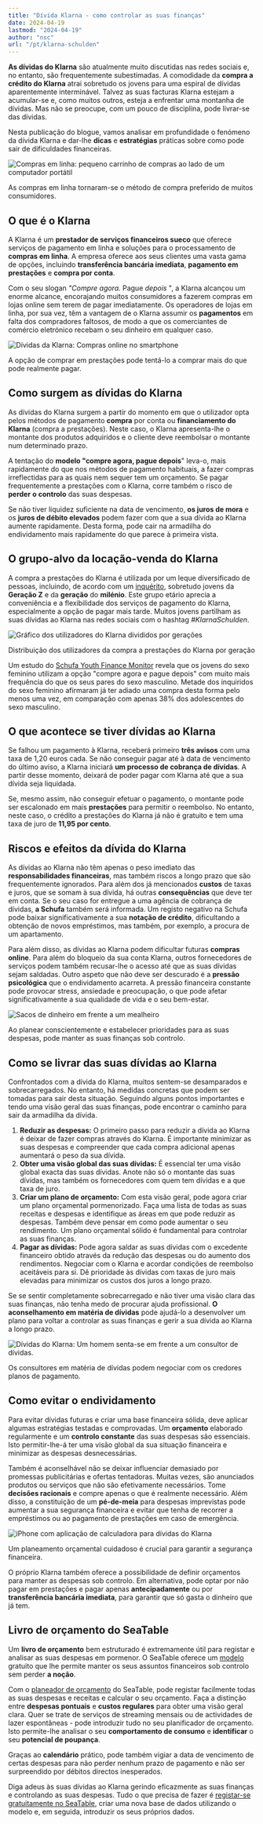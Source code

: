 ```yaml
---
title: "Dívida Klarna - como controlar as suas finanças"
date: 2024-04-19
lastmod: "2024-04-19"
author: "nsc"
url: "/pt/klarna-schulden"
---
```


**As dívidas do Klarna** são atualmente muito discutidas nas redes sociais e, no entanto, são frequentemente subestimadas. A comodidade da **compra a crédito do Klarna** atrai sobretudo os jovens para uma espiral de dívidas aparentemente interminável. Talvez as suas facturas Klarna estejam a acumular-se e, como muitos outros, esteja a enfrentar uma montanha de dívidas. Mas não se preocupe, com um pouco de disciplina, pode livrar-se das dívidas.

Nesta publicação do blogue, vamos analisar em profundidade o fenómeno da dívida Klarna e dar-lhe **dicas** e **estratégias** práticas sobre como pode sair de dificuldades financeiras.

![Compras em linha: pequeno carrinho de compras ao lado de um computador portátil](images/pexels-karolina-grabowska-5632397-711x474.jpg)

As compras em linha tornaram-se o método de compra preferido de muitos consumidores.

## O que é o Klarna

A Klarna é um **prestador de serviços financeiros sueco** que oferece serviços de pagamento em linha e soluções para o processamento de **compras em linha**. A empresa oferece aos seus clientes uma vasta gama de opções, incluindo **transferência bancária imediata**, **pagamento em prestações** e **compra por conta**.

Com o seu slogan _"Compre agora._ Pague _depois_ ", a Klarna alcançou um enorme alcance, encorajando muitos consumidores a fazerem compras em lojas online sem terem de pagar imediatamente. Os operadores de lojas em linha, por sua vez, têm a vantagem de o Klarna assumir os **pagamentos** em falta dos compradores faltosos, de modo a que os comerciantes de comércio eletrónico recebam o seu dinheiro em qualquer caso.

![Dívidas da Klarna: Compras online no smartphone](images/pexels-cottonbro-studio-5076511-711x474.jpg)

A opção de comprar em prestações pode tentá-lo a comprar mais do que pode realmente pagar.

## Como surgem as dívidas do Klarna

As dívidas do Klarna surgem a partir do momento em que o utilizador opta pelos métodos de pagamento **compra** por conta ou **financiamento do Klarna** (compra a prestações). Neste caso, o Klarna apresenta-lhe o montante dos produtos adquiridos e o cliente deve reembolsar o montante num determinado prazo.

A tentação do **modelo "compre agora, pague depois**" leva-o, mais rapidamente do que nos métodos de pagamento habituais, a fazer compras irreflectidas para as quais nem sequer tem um orçamento. Se pagar frequentemente a prestações com o Klarna, corre também o risco de **perder** **o controlo** das suas despesas.

Se não tiver liquidez suficiente na data de vencimento, **os juros de mora** e os **juros de débito elevados** podem fazer com que a sua dívida ao Klarna aumente rapidamente. Desta forma, pode cair na armadilha do endividamento mais rapidamente do que parece à primeira vista.

## O grupo-alvo da locação-venda do Klarna

A compra a prestações do Klarna é utilizada por um leque diversificado de pessoas, incluindo, de acordo com um [inquérito](https://de.statista.com/infografik/29303/anteil-der-befragten-verschiedener-generationen-die-klarna-bnpl-nutzen/), sobretudo jovens da **Geração Z** e da **geração** do **milénio**. Este grupo etário aprecia a conveniência e a flexibilidade dos serviços de pagamento do Klarna, especialmente a opção de pagar mais tarde. Muitos jovens partilham as suas dívidas ao Klarna nas redes sociais com o hashtag _#KlarnaSchulden_.

![Gráfico dos utilizadores do Klarna divididos por gerações](images/Klarna-Schulden-711x533.png)

Distribuição dos utilizadores da compra a prestações do Klarna por geração

Um estudo do [Schufa Youth Finance Monitor](https://www.schufa.de/themenportal/analyse-schufa-jugend-finanzmonitor-2022/) revela que os jovens do sexo feminino utilizam a opção "compre agora e pague depois" com muito mais frequência do que os seus pares do sexo masculino. Metade dos inquiridos do sexo feminino afirmaram já ter adiado uma compra desta forma pelo menos uma vez, em comparação com apenas 38% dos adolescentes do sexo masculino.

## O que acontece se tiver dívidas ao Klarna

Se falhou um pagamento à Klarna, receberá primeiro **três avisos** com uma taxa de 1,20 euros cada. Se não conseguir pagar até à data de vencimento do último aviso, a Klarna iniciará **um processo de cobrança de dívidas**. A partir desse momento, deixará de poder pagar com Klarna até que a sua dívida seja liquidada.

Se, mesmo assim, não conseguir efetuar o pagamento, o montante pode ser escalonado em mais **prestações** para permitir o reembolso. No entanto, neste caso, o crédito a prestações do Klarna já não é gratuito e tem uma taxa de juro de **11,95 por cento**.

## Riscos e efeitos da dívida do Klarna

As dívidas ao Klarna não têm apenas o peso imediato das **responsabilidades financeiras**, mas também riscos a longo prazo que são frequentemente ignorados. Para além dos já mencionados **custos** de taxas e juros, que se somam à sua dívida, há outras **consequências** que deve ter em conta. Se o seu caso for entregue a uma agência de cobrança de dívidas, **a Schufa** também será informada. Um registo negativo na Schufa pode baixar significativamente a sua **notação de crédito**, dificultando a obtenção de novos empréstimos, mas também, por exemplo, a procura de um apartamento.

Para além disso, as dívidas ao Klarna podem dificultar futuras **compras online**. Para além do bloqueio da sua conta Klarna, outros fornecedores de serviços podem também recusar-lhe o acesso até que as suas dívidas sejam saldadas. Outro aspeto que não deve ser descurado é a **pressão psicológica** que o endividamento acarreta. A pressão financeira constante pode provocar stress, ansiedade e preocupação, o que pode afetar significativamente a sua qualidade de vida e o seu bem-estar.

![Sacos de dinheiro em frente a um mealheiro](images/pexels-katie-harp-12591342-711x472.jpg)

Ao planear conscientemente e estabelecer prioridades para as suas despesas, pode manter as suas finanças sob controlo.

## Como se livrar das suas dívidas ao Klarna

Confrontados com a dívida do Klarna, muitos sentem-se desamparados e sobrecarregados. No entanto, há medidas concretas que podem ser tomadas para sair desta situação. Seguindo alguns pontos importantes e tendo uma visão geral das suas finanças, pode encontrar o caminho para sair da armadilha da dívida.

1. **Reduzir as despesas:** O primeiro passo para reduzir a dívida ao Klarna é deixar de fazer compras através do Klarna. É importante minimizar as suas despesas e compreender que cada compra adicional apenas aumentará o peso da sua dívida.
2. **Obter uma visão global das suas dívidas:** É essencial ter uma visão global exacta das suas dívidas. Anote não só o montante das suas dívidas, mas também os fornecedores com quem tem dívidas e a que taxa de juro.
3. **Criar um plano de orçamento:** Com esta visão geral, pode agora criar um plano orçamental pormenorizado. Faça uma lista de todas as suas receitas e despesas e identifique as áreas em que pode reduzir as despesas. Também deve pensar em como pode aumentar o seu rendimento. Um plano orçamental sólido é fundamental para controlar as suas finanças.
4. **Pagar as dívidas:** Pode agora saldar as suas dívidas com o excedente financeiro obtido através da redução das despesas ou do aumento dos rendimentos. Negociar com o Klarna e acordar condições de reembolso aceitáveis para si. Dê prioridade às dívidas com taxas de juro mais elevadas para minimizar os custos dos juros a longo prazo.

Se se sentir completamente sobrecarregado e não tiver uma visão clara das suas finanças, não tenha medo de procurar ajuda profissional. **O aconselhamento em matéria de dívidas** pode ajudá-lo a desenvolver um plano para voltar a controlar as suas finanças e gerir a sua dívida ao Klarna a longo prazo.

![Dívidas do Klarna: Um homem senta-se em frente a um consultor de dívidas.](images/pexels-rdne-stock-project-7821681-711x474.jpg)

Os consultores em matéria de dívidas podem negociar com os credores planos de pagamento.

## Como evitar o endividamento

Para evitar dívidas futuras e criar uma base financeira sólida, deve aplicar algumas estratégias testadas e comprovadas. Um **orçamento** elaborado regularmente e um **controlo constante** das suas despesas são essenciais. Isto permitir-lhe-á ter uma visão global da sua situação financeira e minimizar as despesas desnecessárias.

Também é aconselhável não se deixar influenciar demasiado por promessas publicitárias e ofertas tentadoras. Muitas vezes, são anunciados produtos ou serviços que não são efetivamente necessários. Tome **decisões racionais** e compre apenas o que é realmente necessário. Além disso, a constituição de um **pé-de-meia** para despesas imprevistas pode aumentar a sua segurança financeira e evitar que tenha de recorrer a empréstimos ou ao pagamento de prestações em caso de emergência.

![iPhone com aplicação de calculadora para dívidas do Klarna](images/pexels-leeloo-the-first-8970691-711x508.jpg)

Um planeamento orçamental cuidadoso é crucial para garantir a segurança financeira.

O próprio Klarna também oferece a possibilidade de definir orçamentos para manter as despesas sob controlo. Em alternativa, pode optar por não pagar em prestações e pagar apenas **antecipadamente** ou por **transferência bancária imediata**, para garantir que só gasta o dinheiro que já tem.

## Livro de orçamento do SeaTable

Um **livro de orçamento** bem estruturado é extremamente útil para registar e analisar as suas despesas em pormenor. O SeaTable oferece um [modelo](https://seatable.io/pt/vorlage/kqecvuxbrganzgw0w1skgq/) gratuito que lhe permite manter os seus assuntos financeiros sob controlo sem perder **a noção**.

Com o [planeador de orçamento](https://seatable.io/pt/vorlage/kqecvuxbrganzgw0w1skgq/) do SeaTable, pode registar facilmente todas as suas despesas e receitas e calcular o seu orçamento. Faça a distinção entre **despesas pontuais** e **custos regulares** para obter uma visão geral clara. Quer se trate de serviços de streaming mensais ou de actividades de lazer espontâneas - pode introduzir tudo no seu planificador de orçamento. Isto permite-lhe analisar o seu **comportamento de consumo** e **identificar** o seu **potencial de poupança**.

Graças ao **calendário** prático, pode também vigiar a data de vencimento de certas despesas para não perder nenhum prazo de pagamento e não ser surpreendido por débitos directos inesperados.

Diga adeus às suas dívidas ao Klarna gerindo eficazmente as suas finanças e controlando as suas despesas. Tudo o que precisa de fazer é [registar-se gratuitamente no SeaTable](https://seatable.io/pt/registrierung/), criar uma nova base de dados utilizando o modelo e, em seguida, introduzir os seus próprios dados.

